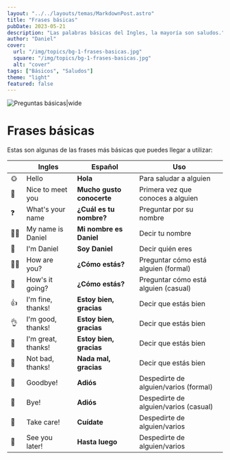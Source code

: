 ```yaml
---
layout: "../../layouts/temas/MarkdownPost.astro"
title: "Frases básicas"
pubDate: 2023-05-21
description: "Las palabras básicas del Ingles, la mayoría son saludos."
author: "Daniel"
cover:
  url: "/img/topics/bg-1-frases-basicas.jpg"
  square: "/img/topics/bg-1-frases-basicas.jpg"
  alt: "cover"
tags: ["Básicos", "Saludos"]
theme: "light"
featured: false
---
```


![Preguntas básicas|wide](/img/topics/bg-1-frases-basicas.jpg)

# Frases básicas

Estas son algunas de las frases más básicas que puedes llegar a utilizar:

|     | Ingles             | Español                   | Uso                                   |
| --- | ------------------ | ------------------------- | ------------------------------------- |
| 🌞  | Hello              | **Hola**                  | Para saludar a alguien                |
| 🤝  | Nice to meet you   | **Mucho gusto conocerte** | Primera vez que conoces a alguien     |
| ❓  | What's your name   | **¿Cuál es tu nombre?**   | Preguntar por su nombre               |
| 🙋‍♂️  | My name is Daniel  | **Mi nombre es Daniel**   | Decir tu nombre                       |
| 👤  | I'm Daniel         | **Soy Daniel**            | Decir quién eres                      |
| 🤷‍♀️  | How are you?       | **¿Cómo estás?**          | Preguntar cómo está alguien (formal)  |
| 🤔  | How's it going?    | **¿Cómo estás?**          | Preguntar cómo está alguien (casual)  |
| 👍  | I'm fine, thanks!  | **Estoy bien, gracias**   | Decir que estás bien                  |
| 👌  | I'm good, thanks!  | **Estoy bien, gracias**   | Decir que estás bien                  |
| 💪  | I'm great, thanks! | **Estoy bien, gracias**   | Decir que estás bien                  |
| 🤗  | Not bad, thanks!   | **Nada mal, gracias**     | Decir que estás bien                  |
| 👋  | Goodbye!           | **Adiós**                 | Despedirte de alguien/varios (formal) |
| 🙌  | Bye!               | **Adiós**                 | Despedirte de alguien/varios (casual) |
| 🤗  | Take care!         | **Cuídate**               | Despedirte de alguien/varios          |
| 👋  | See you later!     | **Hasta luego**           | Despedirte de alguien/varios          |
